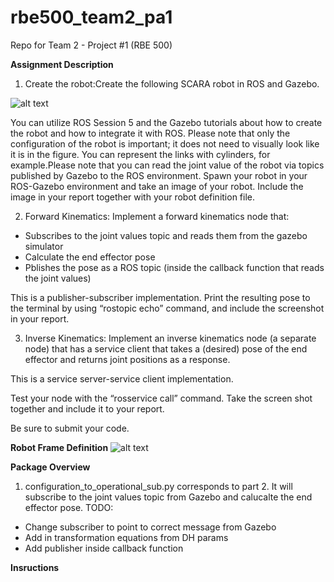 # rbe500_team2_pa1
Repo for Team 2 - Project #1 (RBE 500)

**Assignment Description**

1. Create the robot:Create the following SCARA robot in ROS and Gazebo.

![alt text](https://raw.githubusercontent.com/poolec4/rbe500_team2_pa1/main/pt1-SCARA.png)

You can utilize ROS Session 5 and the Gazebo tutorials about how to create the robot and how to integrate it with ROS. Please note that only the configuration of the robot is important; it does not need to visually look like it is in the figure. You can represent the links with cylinders, for example.Please note that you can read the joint value of the robot via topics published by Gazebo to the ROS environment. Spawn your robot in your ROS-Gazebo environment and take an image of your robot. Include the image in your report together with your robot definition file.

2. Forward Kinematics: Implement a forward kinematics node that:
* Subscribes to the joint values topic and reads them from the gazebo simulator
* Calculate the end effector pose
* Pblishes the pose as a ROS topic (inside the callback function that reads the joint values)

This is a publisher-subscriber implementation. Print the resulting pose to the terminal by using “rostopic echo” command, and include the screenshot in your report.

3.  Inverse Kinematics: Implement an inverse kinematics node (a separate node) that has a service client that takes a (desired) pose of the end effector and returns joint positions as a response.

This is a service server-service client implementation.

Test your node with the “rosservice call” command. Take the screen shot together and include it to your report. 

Be sure to submit your code.

**Robot Frame Definition**
![alt text](https://raw.githubusercontent.com/poolec4/rbe500_team2_pa1/rrp_manipulator_reference_frames.png)

**Package Overview**

1. configuration_to_operational_sub.py corresponds to part 2. It will subscribe to the joint values topic from Gazebo and calucalte the end effector pose. TODO:
* Change subscriber to point to correct message from Gazebo
* Add in transformation equations from DH params
* Add publisher inside callback function

**Insructions**
